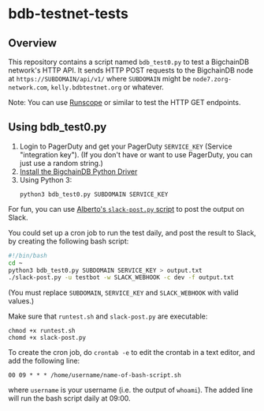 # bdb-testnet-tests

## Overview

This repository contains a script named `bdb_test0.py`
to test a BigchainDB network's HTTP API.
It sends HTTP POST requests to the BigchainDB node at
`https://SUBDOMAIN/api/v1/`
where `SUBDOMAIN` might be `node7.zorg-network.com`, `kelly.bdbtestnet.org` or whatever.

Note: You can use [Runscope](https://www.runscope.com/) or similar to test the HTTP GET endpoints.

## Using bdb_test0.py

1. Login to PagerDuty and get your PagerDuty `SERVICE_KEY` (Service "integration key"). (If you don't have or want to use PagerDuty, you can just use a random string.)
1. [Install the BigchainDB Python Driver](https://docs.bigchaindb.com/projects/py-driver/en/latest/quickstart.html)
1. Using Python 3:
   ```text
   python3 bdb_test0.py SUBDOMAIN SERVICE_KEY
   ```

For fun, you can use [Alberto's `slack-post.py` script](https://github.com/vrde/slack-utils ) to post the output on Slack.

You could set up a cron job to run the test daily, and post the result to Slack, by creating the following bash script:

```bash
#!/bin/bash
cd ~
python3 bdb_test0.py SUBDOMAIN SERVICE_KEY > output.txt
./slack-post.py -u testbot -w SLACK_WEBHOOK -c dev -f output.txt
```

(You must replace `SUBDOMAIN`, `SERVICE_KEY` and `SLACK_WEBHOOK` with valid values.)

Make sure that `runtest.sh` and `slack-post.py` are executable:

```text
chmod +x runtest.sh
chomd +x slack-post.py
```

To create the cron job, do `crontab -e` to edit the crontab in a text editor, and add the following line:

```text
00 09 * * * /home/username/name-of-bash-script.sh
```

where `username` is your username (i.e. the output of `whoami`). The added line will run the bash script daily at 09:00.
